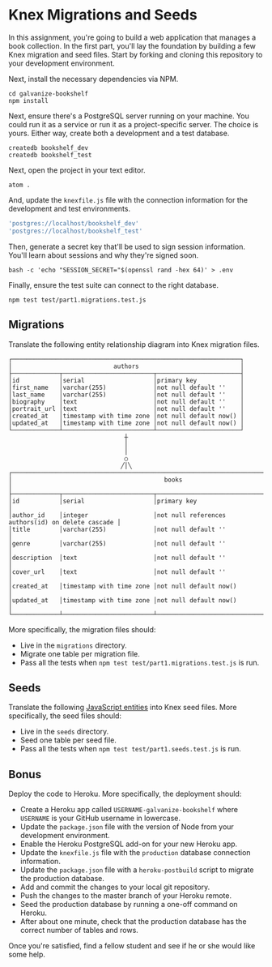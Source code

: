 # Knex Migrations and Seeds

In this assignment, you're going to build a web application that manages a book collection. In the first part, you'll lay the foundation by building a few Knex migration and seed files. Start by forking and cloning this repository to your development environment.

Next, install the necessary dependencies via NPM.

```shell
cd galvanize-bookshelf
npm install
```

Next, ensure there's a PostgreSQL server running on your machine. You could run it as a service or run it as a project-specific server. The choice is yours. Either way, create both a development and a test database.

```shell
createdb bookshelf_dev
createdb bookshelf_test
```

Next, open the project in your text editor.

```shell
atom .
```

And, update the `knexfile.js` file with the connection information for the development and test environments.

```javascript
'postgres://localhost/bookshelf_dev'
'postgres://localhost/bookshelf_test'
```

Then, generate a secret key that'll be used to sign session information. You'll learn about sessions and why they're signed soon.

```shell
bash -c 'echo "SESSION_SECRET="$(openssl rand -hex 64)' > .env
```

Finally, ensure the test suite can connect to the right database.

```shell
npm test test/part1.migrations.test.js
```

## Migrations

Translate the following entity relationship diagram into Knex migration files.

```text
┌───────────────────────────────────────────────────────────────┐
│                            authors                            │
├─────────────┬─────────────────────────┬───────────────────────┤
│id           │serial                   │primary key            │
│first_name   │varchar(255)             │not null default ''    │
│last_name    │varchar(255)             │not null default ''    │
│biography    │text                     │not null default ''    │
│portrait_url │text                     │not null default ''    │
│created_at   │timestamp with time zone │not null default now() │
│updated_at   │timestamp with time zone │not null default now() │
└─────────────┴─────────────────────────┴───────────────────────┘
                                ┼
                                │
                                │
                                ○
                               ╱│╲
┌──────────────────────────────────────────────────────────────────────────────────────────┐
│                                          books                                           │
├─────────────┬─────────────────────────┬──────────────────────────────────────────────────┤
│id           │serial                   │primary key                                       │
│author_id    │integer                  │not null references authors(id) on delete cascade │
│title        │varchar(255)             │not null default ''                               │
│genre        │varchar(255)             │not null default ''                               │
│description  │text                     │not null default ''                               │
│cover_url    │text                     │not null default ''                               │
│created_at   │timestamp with time zone │not null default now()                            │
│updated_at   │timestamp with time zone │not null default now()                            │
└─────────────┴─────────────────────────┴──────────────────────────────────────────────────┘
```

More specifically, the migration files should:

- Live in the `migrations` directory.
- Migrate one table per migration file.
- Pass all the tests when `npm test test/part1.migrations.test.js` is run.

## Seeds

Translate the following [JavaScript entities](https://gist.github.com/ryansobol/fb74ad1e3090b1ce5abdc0d30ae154e8) into Knex seed files. More specifically, the seed files should:

- Live in the `seeds` directory.
- Seed one table per seed file.
- Pass all the tests when `npm test test/part1.seeds.test.js` is run.

## Bonus

Deploy the code to Heroku. More specifically, the deployment should:

- Create a Heroku app called `USERNAME-galvanize-bookshelf` where `USERNAME` is your GitHub username in lowercase.
- Update the `package.json` file with the version of Node from your development environment.
- Enable the Heroku PostgreSQL add-on for your new Heroku app.
- Update the `knexfile.js` file with the `production` database connection information.
- Update the `package.json` file with a `heroku-postbuild` script to migrate the production database.
- Add and commit the changes to your local git repository.
- Push the changes to the master branch of your Heroku remote.
- Seed the production database by running a one-off command on Heroku.
- After about one minute, check that the production database has the correct number of tables and rows.

Once you're satisfied, find a fellow student and see if he or she would like some help.
